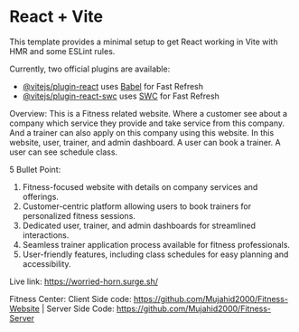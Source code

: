 # React + Vite

This template provides a minimal setup to get React working in Vite with HMR and some ESLint rules.

Currently, two official plugins are available:

- [@vitejs/plugin-react](https://github.com/vitejs/vite-plugin-react/blob/main/packages/plugin-react/README.md) uses [Babel](https://babeljs.io/) for Fast Refresh
- [@vitejs/plugin-react-swc](https://github.com/vitejs/vite-plugin-react-swc) uses [SWC](https://swc.rs/) for Fast Refresh


Overview: This is a Fitness related website. Where a customer see about a company which service they provide and take service from this company. And a trainer can also apply on this company using this website. In this website, user, trainer, and admin dashboard. A user can book a trainer. A user can see schedule class.

5 Bullet Point: 
1. Fitness-focused website with details on company services and offerings.
2. Customer-centric platform allowing users to book trainers for personalized fitness sessions.
3. Dedicated user, trainer, and admin dashboards for streamlined interactions.
4. Seamless trainer application process available for fitness professionals.
5. User-friendly features, including class schedules for easy planning and accessibility.

Live link: https://worried-horn.surge.sh/

Fitness Center: Client Side code: https://github.com/Mujahid2000/Fitness-Website | Server Side Code: https://github.com/Mujahid2000/Fitness-Server